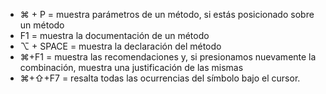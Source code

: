- ⌘ + P = muestra parámetros de un método, si estás posicionado sobre un método
- F1 = muestra la documentación de un método
- ⌥ + SPACE = muestra la declaración del método
- ⌘+F1 = muestra las recomendaciones y, si presionamos nuevamente la combinación, muestra una justificación de las mismas
- ⌘+⇧+F7 = resalta todas las ocurrencias del símbolo bajo el cursor.